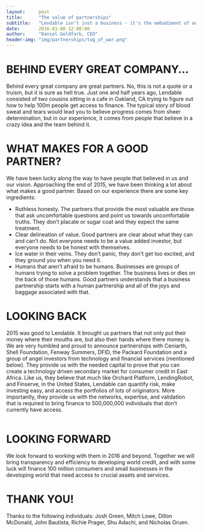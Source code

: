 ```yaml
---
layout:     post
title:      "The value of partnerships"
subtitle:   "Lendable isn't just a business - it's the embodiment of an idea, and a team of people who believe in it"
date:       2016-01-08 12:00:00
author:     "Daniel Goldfarb, CEO"
header-img: "img/partnerships/tug_of_war.png"
---
```


# **BEHIND EVERY GREAT COMPANY...**

Behind every great company are great partners. No, this is not a quote or a truism, but it is sure as hell true. Just one and half years ago, Lendable consisted of two cousins sitting in a cafe in Oakland, CA trying to figure out how to help 100m people get access to finance. The typical story of blood sweat and tears would lead you to believe progress comes from sheer determination, but in our experience, it comes from people that believe in a crazy idea and the team behind it.

# **WHAT MAKES FOR A GOOD PARTNER?**

We have been lucky along the way to have people that believed in us and our vision. Approaching the end of 2015, we have been thinking a lot about what makes a good partner. Based on our experience there are some key ingredients:

- Ruthless honesty. The partners that provide the most valuable are those that ask uncomfortable questions and point us towards uncomfortable truths. They don’t placate or sugar coat and they expect the same treatment.  
- Clear delineation of value. Good partners are clear about what they can and can’t do. Not everyone needs to be a value added investor, but everyone needs to be honest with themselves.
- Ice water in their veins. They don’t panic, they don’t get too excited, and they ground you when you need it. 
- Humans that aren’t afraid to be humans. Businesses are groups of humans trying to solve a problem together. The business lives or dies on the back of those humans. Good partners understands that a business partnership starts with a human partnership and all of the joys and baggage associated with that. 

# **LOOKING BACK**  

2015 was good to Lendable. It brought us partners that not only put their money where their mouths are, but also their hands where there money is. We are very humbled and proud to announce partnerships with Ceniarth, Shell Foundation, Fenway Summers, DFID, the Packard Foundation and a group of angel investors from technology and financial services (mentioned below). They provide us with the needed capital to prove that you can create a technology driven secondary market for consumer credit in East Africa. Like us, they believe that much like Orchard Platform, LendingRobot, and Finserve, in the United States, Lendable can quantify risk, make investing easy, and access the portfolios of lots of originators. More importantly, they provide us with the networks, expertise, and validation that is required to bring finance to 500,000,000 individuals that don’t currently have access. 

<a href="#">
    <center><img src="{{ site.baseurl }}/img/partnerships/logos.png" alt=""></center>
</a>
<span class="caption text-muted"></span>


# **LOOKING FORWARD**

We look forward to working with them in 2016 and beyond. Together we will bring transparency and efficiency to developing world credit, and with some luck will finance 100 million consumers and small businesses in the developing world that need access to crucial assets and services. 

# **THANK YOU!**
Thanks to the following individuals: Josh Green, Mitch Lowe, Dillon McDonald, John Bautista, Richie Prager, Shu Adachi, and Nicholas Gruen.


